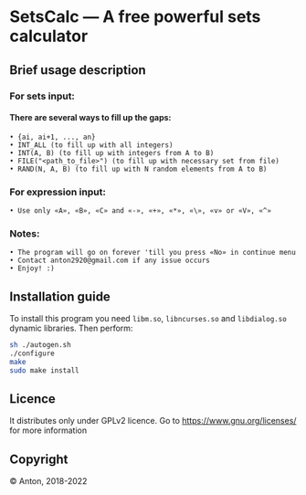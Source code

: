 # SetsCalc — A free powerful sets calculator 

## Brief usage description
### For sets input: 
#### There are several ways to fill up the gaps:
	• {ai, ai+1, ..., an}
	• INT_ALL (to fill up with all integers)
	• INT(A, B) (to fill up with integers from A to B)
	• FILE("<path_to_file>") (to fill up with necessary set from file)
	• RAND(N, A, B) (to fill up with N random elements from A to B)

### For expression input:
	• Use only «A», «B», «C» and «-», «+», «*», «\», «v» or «V», «^»

### Notes:
	• The program will go on forever 'till you press «No» in continue menu
	• Contact anton2920@gmail.com if any issue occurs
	• Enjoy! :)

## Installation guide
To install this program you need `libm.so`, `libncurses.so` and `libdialog.so` dynamic libraries.
Then perform: 
```bash
sh ./autogen.sh
./configure
make
sudo make install
```

## Licence
It distributes only under GPLv2 licence. Go to https://www.gnu.org/licenses/ for more information

## Copyright 
© Anton, 2018-2022
